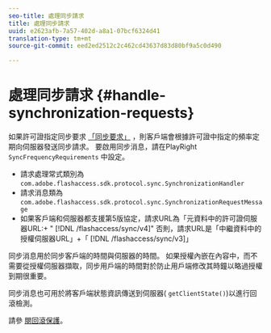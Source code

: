 ```yaml
---
seo-title: 處理同步請求
title: 處理同步請求
uuid: e2623afb-7a57-402d-a8a1-07bcf6324d41
translation-type: tm+mt
source-git-commit: eed2ed2512c2c462cd43637d83d80bf9a5c0d490

---
```



# 處理同步請求 {#handle-synchronization-requests}

如果許可證指定同步要求 [「同步要求」](../../protecting-content/introduction/usage-rules/authentication/synchronization.md) ，則客戶端會根據許可證中指定的頻率定期向伺服器發送同步請求。 要啟用同步消息，請在PlayRight `SyncFrequencyRequirements` 中設定。

* 請求處理常式類別為 `com.adobe.flashaccess.sdk.protocol.sync.SynchronizationHandler`
* 請求消息類為 `com.adobe.flashaccess.sdk.protocol.sync.SynchronizationRequestMessage`
* 如果客戶端和伺服器都支援第5版協定，請求URL為「元資料中的許可證伺服器URL:+ &quot; [!DNL /flashaccess/sync/v4]&quot; 否則，請求URL是「中繼資料中的授權伺服器URL」+「 [!DNL /flashaccess/sync/v3]」

同步消息用於同步客戶端的時間與伺服器的時間。 如果授權內嵌在內容中，而不需要從授權伺服器擷取，同步用戶端的時間對於防止用戶端修改其時鐘以略過授權到期很重要。

同步消息也可用於將客戶端狀態資訊傳送到伺服器( `getClientState()`)以進行回滾檢測。

請參 [閱回滾保護](../../protecting-content/implementing-the-license-server/processing-drm-requests.md#rollback-detection)。
